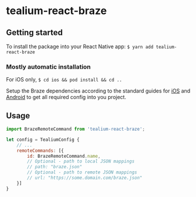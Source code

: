 # tealium-react-braze

## Getting started

To install the package into your React Native app:
`$ yarn add tealium-react-braze`

### Mostly automatic installation

For iOS only,
`$ cd ios && pod install && cd ..`

Setup the Braze dependencies according to the standard guides for [iOS](https://www.braze.com/docs/developer_guide/platform_integration_guides/ios/initial_sdk_setup/completing_integration/) and [Android](https://www.braze.com/docs/developer_guide/platform_integration_guides/android/initial_sdk_setup/android_sdk_integration/#basic-integration) to get all required config into you project.

## Usage
```javascript
import BrazeRemoteCommand from 'tealium-react-braze';

let config = TealiumConfig {
    // ...
    remoteCommands: [{
        id: BrazeRemoteCommand.name,
        // Optional - path to local JSON mappings
        // path: "braze.json"
        // Optional - path to remote JSON mappings
        // url: "https://some.domain.com/braze.json"
    }]
}
```
